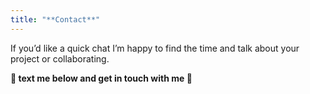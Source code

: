 ```yaml
---
title: "**Contact**"
---
```


If you’d like a quick chat I’m happy to find the time and talk about your project or collaborating.

**🔻 text me below and get in touch with me 🔻**
